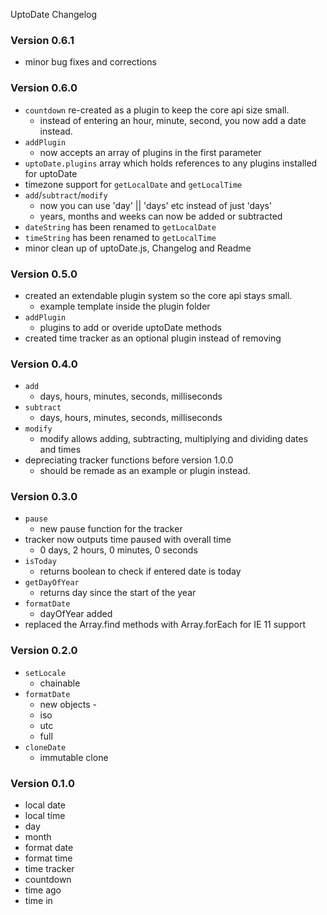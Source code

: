 UptoDate Changelog

### Version 0.6.1

* minor bug fixes and corrections

### Version 0.6.0

* ```countdown``` re-created as a plugin to keep the core api size small.
    * instead of entering an hour, minute, second, you now add a date instead.
* ```addPlugin```
    * now accepts an array of plugins in the first parameter
* ```uptoDate.plugins``` array which holds references to any plugins installed for uptoDate
* timezone support for ```getLocalDate``` and ```getLocalTime```
* ```add```/```subtract```/```modify```
    * now you can use 'day' || 'days' etc instead of just 'days'
    * years, months and weeks can now be added or subtracted
* ```dateString``` has been renamed to ```getLocalDate```
* ```timeString``` has been renamed to ```getLocalTime```
* minor clean up of uptoDate.js, Changelog and Readme

### Version 0.5.0

* created an extendable plugin system so the core api stays small.
    * example template inside the plugin folder
* ```addPlugin```
    * plugins to add or overide uptoDate methods
* created time tracker as an optional plugin instead of removing

### Version 0.4.0

* ```add```
    * days, hours, minutes, seconds, milliseconds
* ```subtract```
    * days, hours, minutes, seconds, milliseconds
* ```modify```
    * modify allows adding, subtracting, multiplying and dividing dates and times
* depreciating tracker functions before version 1.0.0
    * should be remade as an example or plugin instead.

### Version 0.3.0

* ```pause```
    * new pause function for the tracker
* tracker now outputs time paused with overall time
    * 0 days, 2 hours, 0 minutes, 0 seconds
* ```isToday```
    * returns boolean to check if entered date is today
* ```getDayOfYear```
    * returns day since the start of the year
* ```formatDate```
    * dayOfYear added
* replaced the Array.find methods with Array.forEach for IE 11 support

### Version 0.2.0

* ```setLocale```
    * chainable
* ```formatDate```
    * new objects -
    * iso
    * utc
    * full
* ```cloneDate```
    * immutable clone

### Version 0.1.0

* local date
* local time
* day
* month
* format date
* format time
* time tracker
* countdown
* time ago
* time in
